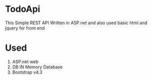 # TodoApi
This Simple REST API Written in ASP.net and also used basic html and jquery for front end

# Used
  1. ASP.net web
  2. DB IN Memory Database
  3. Bootstrap v4.3
